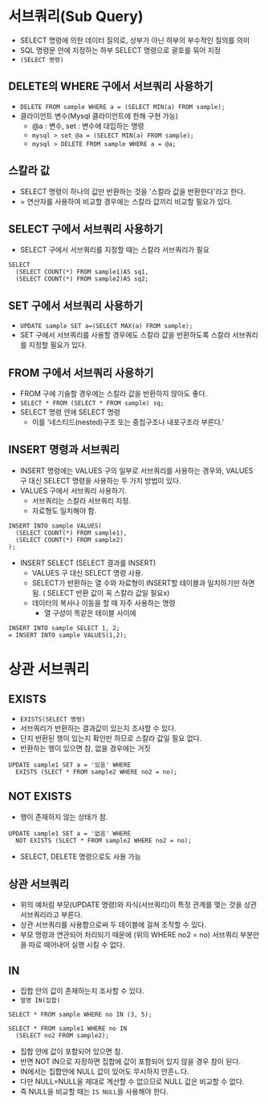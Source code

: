 # 서브쿼리(Sub Query)

- SELECT 명령에 의한 데이터 질의로, 상부가 아닌 하부의 부수적인 질의를 의미
- SQL 명령문 안에 지정하는 하부 SELECT 명령으로 괄호를 묶어 지정
- `(SELECT 명령)`

## DELETE의 WHERE 구에서 서브쿼리 사용하기
- `DELETE FROM sample WHERE a = (SELECT MIN(a) FROM sample);`
- 클라이언트 변수(Mysql 클라이언트에 한해 구현 가능)
  - @a : 변수, set : 변수에 대입하는 명령
  - `mysql > set @a = (SELECT MIN(a) FROM sample);`
  - `mysql > DELETE FROM sample WHERE a = @a;`

## 스칼라 값
- SELECT 명령이 하나의 값만 반환하는 것을 '스칼라 값을 반환한다'라고 한다.
- = 연산자를 사용하여 비교할 경우에는 스칼라 값끼리 비교할 필요가 있다.

## SELECT 구에서 서브쿼리 사용하기
- SELECT 구에서 서브쿼리를 지정할 때는 스칼라 서브쿼리가 필요
```
SELECT  
  (SELECT COUNT(*) FROM sample1)AS sq1,
  (SELECT COUNT(*) FROM sample2)AS sq2;
```

## SET 구에서 서브쿼리 사용하기
- `UPDATE sample SET a=(SELECT MAX(a) FROM sample);`
- SET 구에서 서브쿼리를 사용할 경우에도 스칼라 값을 반환하도록 스칼라 서브쿼리를 지정할 필요가 있다.

## FROM 구에서 서브쿼리 사용하기
- FROM 구에 기술할 경우에는 스칼라 값을 반환하지 않아도 좋다.
- `SELECT * FROM (SELECT * FROM sample) sq;`
- SELECT 명령 안에 SELECT 명령
  - 이를 '네스티드(nested)구조 또는 중첩구조나 내포구조라 부른다.'

## INSERT 명령과 서브쿼리
- INSERT 명령에는 VALUES 구의 일부로 서브쿼리를 사용하는 경우와, VALUES 구 대신 SELECT 명령을 사용하는 두 가지 방법이 있다.
- VALUES 구에서 서브쿼리 사용하기.
  - 서브쿼리는 스칼라 서브쿼리 지정.
  - 자료형도 일치해야 함.
```
INSERT INTO sample VALUES(
  (SELECT COUNT(*) FROM sample1),
  (SELECT COUNT(*) FROM sample2)
);
```
- INSERT SELECT (SELECT 결과를 INSERT)
  - VALUES 구 대신 SELECT 명령 사용.
  - SELECT가 반환하는 열 수와 자료형이 INSERT할 테이블과 일치하기만 하면됨. ( SELECT 반환 값이 꼭 스칼라 값일 필요x)
  - 데이터의 복사나 이동을 할 때 자주 사용하는 명령
    - 열 구성이 똑같은 테이블 사이에
```
INSERT INTO sample SELECT 1, 2;
= INSERT INTO sample VALUES(1,2);
```

# 상관 서브쿼리
## EXISTS
- `EXISTS(SELECT 명령)`
- 서브쿼리가 반환하는 결과값이 있는지 조사할 수 있다.
- 단지 반환된 행이 있는지 확인만 하므로 스칼라 값일 필요 없다.
- 반환하는 행이 있으면 참, 없을 경우에는 거짓
```
UPDATE sample1 SET a = '있음' WHERE
  EXISTS (SLECT * FROM sample2 WHERE no2 = no);
```

## NOT EXISTS
- 행이 존재하지 않는 상태가 참.
```
UPDATE sample1 SET a = '없음' WHERE
  NOT EXISTS (SLECT * FROM sample2 WHERE no2 = no);
```
- SELECT, DELETE 명령으로도 사용 가능

## 상관 서브쿼리
- 위의 예처럼 부모(UPDATE 명령)와 자식(서브쿼리)이 특정 관계를 맺는 것을 상관 서브쿼리라고 부른다.
- 상관 서브쿼리를 사용함으로써 두 테이블에 걸쳐 조작할 수 있다.
- 부모 명령과 연관되어 처리되기 때문에 (위의 WHERE no2 = no) 서브쿼리 부분만을 따로 떼어내어 실행 시킬 수 없다.

## IN
- 집합 안의 값이 존재하는지 조사할 수 있다.
- `열명 IN(집합)`
```
SELECT * FROM sample WHERE no IN (3, 5);
```
```
SELECT * FROM sample1 WHERE no IN
  (SELECT no2 FROM sample2);
```
- 집합 안에 값이 포함되어 있으면 참.
- 반면 NOT IN으로 지정하면 집합에 값이 포함되어 있지 않을 경우 참이 된다.
- IN에서는 집합안에 NULL 값이 있어도 무시하지 안흔ㄴ다.
- 다만 NULL=NULL을 제대로 계산할 수 없으므로 NULL 값은 비교할 수 없다.
- 즉 NULL을 비교할 때는 `IS NULL`을 사용해야 한다.
